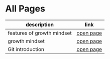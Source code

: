 
#  All Pages

 description | link 
 ------------ | ------------- 
 features of growth mindset | [open page](read01) 
 growth mindset | [open page](read2) 
 Git introduction | [open page](read3) 

